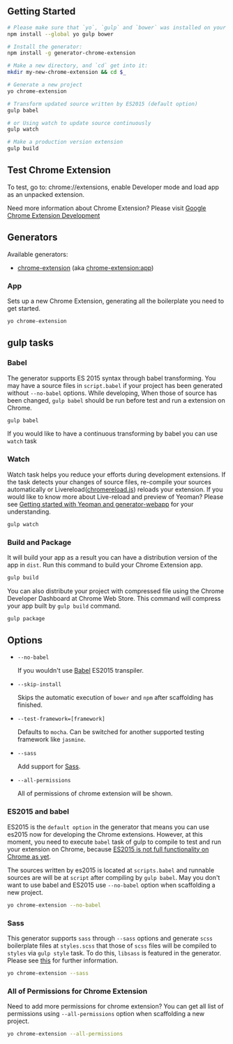 ## Getting Started

```sh
# Please make sure that `yo`, `gulp` and `bower` was installed on your system using this command:
npm install --global yo gulp bower

# Install the generator:
npm install -g generator-chrome-extension

# Make a new directory, and `cd` get into it:
mkdir my-new-chrome-extension && cd $_

# Generate a new project
yo chrome-extension

# Transform updated source written by ES2015 (default option)
gulp babel

# or Using watch to update source continuously
gulp watch

# Make a production version extension
gulp build
```

## Test Chrome Extension

To test, go to: chrome://extensions, enable Developer mode and load app as an unpacked extension.

Need more information about Chrome Extension? Please visit [Google Chrome Extension Development](http://developer.chrome.com/extensions/devguide.html)

## Generators

Available generators:

* [chrome-extension](#app) (aka [chrome-extension:app](#app))

### App

Sets up a new Chrome Extension, generating all the boilerplate you need to get started.

```bash
yo chrome-extension
```

## gulp tasks

### Babel

The generator supports ES 2015 syntax through babel transforming. You may have a source files in `script.babel` if your project has been generated without `--no-babel` options. While developing, When those of source has been changed, `gulp babel` should be run before test and run a extension on Chrome.

```sh
gulp babel
```

If you would like to have a continuous transforming by babel you can use `watch` task

### Watch

Watch task helps you reduce your efforts during development extensions. If the task detects your changes of source files, re-compile your sources automatically or Livereload([chromereload.js](https://github.com/yeoman/generator-chrome-extension/blob/master/app/templates/scripts/chromereload.js)) reloads your extension. If you would like to know more about Live-reload and preview of Yeoman? Please see [Getting started with Yeoman and generator-webapp](http://youtu.be/zBt2g9ekiug?t=3m51s) for your understanding.

```bash
gulp watch
```

### Build and Package

It will build your app as a result you can have a distribution version of the app in `dist`. Run this command to build your Chrome Extension app.

```bash
gulp build
```

You can also distribute your project with compressed file using the Chrome Developer Dashboard at Chrome Web Store. This command will compress your app built by `gulp build` command.

```bash
gulp package
```

## Options

* `--no-babel`

  If you wouldn't use [Babel](https://babeljs.io/) ES2015 transpiler.

* `--skip-install`

  Skips the automatic execution of `bower` and `npm` after
  scaffolding has finished.

* `--test-framework=[framework]`

  Defaults to `mocha`. Can be switched for
  another supported testing framework like `jasmine`.

* `--sass`

  Add support for [Sass](http://sass-lang.com/libsass).

* `--all-permissions`

  All of permissions of chrome extension will be shown.

### ES2015 and babel

ES2015 is the `default option` in the generator that means you can use es2015 now for developing the Chrome extensions. However, at this moment, you need to execute `babel` task of gulp to compile to test and run your extension on Chrome, because [ES2015 is not full functionality on Chrome as yet](http://kangax.github.io/compat-table/es6/).

The sources written by es2015 is located at `scripts.babel` and runnable sources are will be at `script` after compiling by `gulp babel`. May you don't want to use babel and ES2015 use `--no-babel` option when scaffolding a new project.

```sh
yo chrome-extension --no-babel
```

### Sass

This generator supports `sass` through `--sass` options and generate `scss` boilerplate files at `styles.scss` that those of `scss` files will be compiled to `styles` via `gulp style` task. To do this, `libsass` is featured in the generator. Please see [this](https://github.com/yeoman/generator-gulp-webapp#libsass) for further information.

```sh
yo chrome-extension --sass
```

### All of Permissions for Chrome Extension

Need to add more permissions for chrome extension? You can get all list of permissions using `--all-permissions` option when scaffolding a new project.

```sh
yo chrome-extension --all-permissions
```
